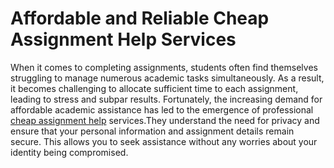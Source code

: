 <h1>Affordable and Reliable Cheap Assignment Help Services</h1>
When it comes to completing assignments, students often find themselves struggling to manage numerous academic tasks simultaneously. As a result, it becomes challenging to allocate sufficient time to each assignment, leading to stress and subpar results. Fortunately, the increasing demand for affordable academic assistance has led to the emergence of professional <a href="https://www.ukassignmentshelp.co.uk/cheap-assignment-help/">cheap assignment help</a> services.They understand the need for privacy and ensure that your personal information and assignment details remain secure. This allows you to seek assistance without any worries about your identity being compromised.
